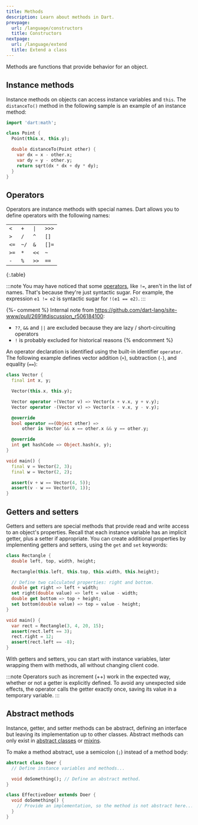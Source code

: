 ```yaml
---
title: Methods
description: Learn about methods in Dart.
prevpage:
  url: /language/constructors
  title: Constructors
nextpage:
  url: /language/extend
  title: Extend a class
---
```


<?code-excerpt replace="/ *\/\/\s+ignore_for_file:[^\n]+\n//g; /(^|\n) *\/\/\s+ignore:[^\n]+\n/$1/g; /(\n[^\n]+) *\/\/\s+ignore:[^\n]+\n/$1\n/g"?>

Methods are functions that provide behavior for an object.

## Instance methods

Instance methods on objects can access instance variables and `this`.
The `distanceTo()` method in the following sample is an example of an
instance method:

<?code-excerpt "misc/lib/language_tour/classes/point.dart (class-with-distance-to)" plaster="none"?>
```dart
import 'dart:math';

class Point {
  Point(this.x, this.y);

  double distanceTo(Point other) {
    var dx = x - other.x;
    var dy = y - other.y;
    return sqrt(dx * dx + dy * dy);
  }
}
```

## Operators

Operators are instance methods with special names.
Dart allows you to define operators with the following names:

|      |      |      |       |
|------|------|------|-------|
| `<`  | `+`  | `\|` | `>>>` |
| `>`  | `/`  | `^`  | `[]`  |
| `<=` | `~/` | `&`  | `[]=` |
| `>=` | `*`  | `<<` | `~`   |
| `-`  | `%`  | `>>` | `==`  |

{:.table}

:::note
You may have noticed that some [operators][], like `!=`, aren't in
the list of names. That's because they're just syntactic sugar. For example,
the expression `e1 != e2` is syntactic sugar for `!(e1 == e2)`.
:::

{%- comment %}
  Internal note from https://github.com/dart-lang/site-www/pull/2691#discussion_r506184100:
  -  `??`, `&&` and `||` are excluded because they are lazy / short-circuiting operators
  - `!` is probably excluded for historical reasons
{% endcomment %}

An operator declaration is identified using the built-in identifier `operator`.
The following example defines vector 
addition (`+`), subtraction (`-`), and equality (`==`):

<?code-excerpt "misc/lib/language_tour/classes/vector.dart"?>
```dart
class Vector {
  final int x, y;

  Vector(this.x, this.y);

  Vector operator +(Vector v) => Vector(x + v.x, y + v.y);
  Vector operator -(Vector v) => Vector(x - v.x, y - v.y);

  @override
  bool operator ==(Object other) =>
      other is Vector && x == other.x && y == other.y;

  @override
  int get hashCode => Object.hash(x, y);
}

void main() {
  final v = Vector(2, 3);
  final w = Vector(2, 2);

  assert(v + w == Vector(4, 5));
  assert(v - w == Vector(0, 1));
}
```


## Getters and setters

Getters and setters are special methods that provide read and write
access to an object's properties. Recall that each instance variable has
an implicit getter, plus a setter if appropriate. You can create
additional properties by implementing getters and setters, using the
`get` and `set` keywords:

<?code-excerpt "misc/lib/language_tour/classes/rectangle.dart"?>
```dart
class Rectangle {
  double left, top, width, height;

  Rectangle(this.left, this.top, this.width, this.height);

  // Define two calculated properties: right and bottom.
  double get right => left + width;
  set right(double value) => left = value - width;
  double get bottom => top + height;
  set bottom(double value) => top = value - height;
}

void main() {
  var rect = Rectangle(3, 4, 20, 15);
  assert(rect.left == 3);
  rect.right = 12;
  assert(rect.left == -8);
}
```

With getters and setters, you can start with instance variables, later
wrapping them with methods, all without changing client code.

:::note
Operators such as increment (++) work in the expected way, whether or
not a getter is explicitly defined. To avoid any unexpected side
effects, the operator calls the getter exactly once, saving its value
in a temporary variable.
:::

## Abstract methods

Instance, getter, and setter methods can be abstract, defining an
interface but leaving its implementation up to other classes.
Abstract methods can only exist in [abstract classes][] or [mixins][].

To make a method abstract, use a semicolon (`;`) instead of a method body:

<?code-excerpt "misc/lib/language_tour/classes/doer.dart"?>
```dart
abstract class Doer {
  // Define instance variables and methods...

  void doSomething(); // Define an abstract method.
}

class EffectiveDoer extends Doer {
  void doSomething() {
    // Provide an implementation, so the method is not abstract here...
  }
}
```

[operators]: /language/operators
[abstract classes]: /language/class-modifiers#abstract
[mixins]: /language/mixins

